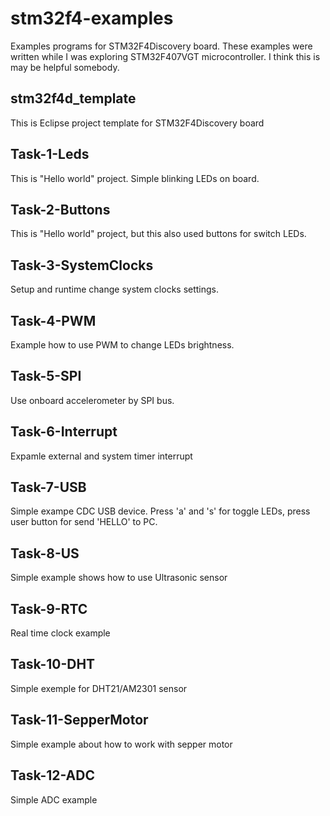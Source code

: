 stm32f4-examples
================

Examples programs for STM32F4Discovery board. These examples were written while I was exploring STM32F407VGT microcontroller. I think this is may be helpful somebody.

stm32f4d_template
-----------------

This is Eclipse project template for STM32F4Discovery board

Task-1-Leds
-----------

This is "Hello world" project. Simple blinking LEDs on board.

Task-2-Buttons
--------------

This is "Hello world" project, but this also used buttons for switch LEDs.

Task-3-SystemClocks
-------------------

Setup and runtime change system clocks settings.

Task-4-PWM
----------

Example how to use PWM to change LEDs brightness.

Task-5-SPI
----------

Use onboard accelerometer by SPI bus.

Task-6-Interrupt
----------------

Expamle external and system timer interrupt

Task-7-USB
----------

Simple exampe CDC USB device. Press 'a' and 's' for toggle LEDs, press user button for send 'HELLO' to PC.

Task-8-US
---------

Simple example shows how to use Ultrasonic sensor

Task-9-RTC
----------

Real time clock example

Task-10-DHT
-----------

Simple exemple for DHT21/AM2301 sensor

Task-11-SepperMotor
-------------------

Simple example about how to work with sepper motor

Task-12-ADC
-----------

Simple ADC example